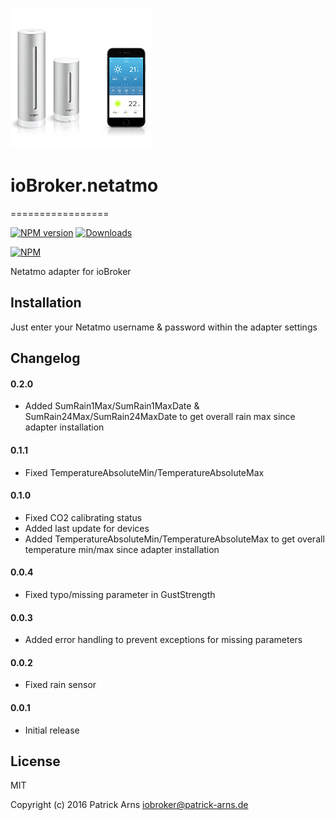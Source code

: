![Logo](admin/netatmo.png)
# ioBroker.netatmo
=================

[![NPM version](http://img.shields.io/npm/v/iobroker.netatmo.svg)](https://www.npmjs.com/package/iobroker.netatmo)
[![Downloads](https://img.shields.io/npm/dm/iobroker.netatmo.svg)](https://www.npmjs.com/package/iobroker.netatmo)

[![NPM](https://nodei.co/npm/iobroker.netatmo.png?downloads=true)](https://nodei.co/npm/iobroker.netatmo/)

Netatmo adapter for ioBroker

## Installation
Just enter your Netatmo username & password within the adapter settings

## Changelog

#### 0.2.0
* Added SumRain1Max/SumRain1MaxDate & SumRain24Max/SumRain24MaxDate to get overall rain max since adapter installation

#### 0.1.1
* Fixed TemperatureAbsoluteMin/TemperatureAbsoluteMax

#### 0.1.0
* Fixed CO2 calibrating status
* Added last update for devices
* Added TemperatureAbsoluteMin/TemperatureAbsoluteMax to get overall temperature min/max since adapter installation

#### 0.0.4
* Fixed typo/missing parameter in GustStrength

#### 0.0.3
* Added error handling to prevent exceptions for missing parameters

#### 0.0.2
* Fixed rain sensor

#### 0.0.1
* Initial release

## License
MIT

Copyright (c) 2016 Patrick Arns <iobroker@patrick-arns.de>